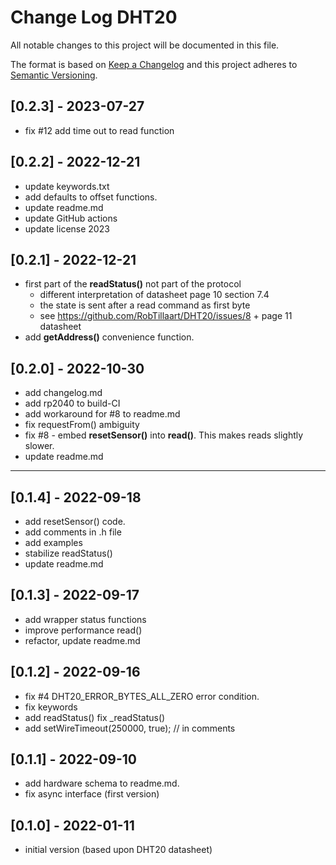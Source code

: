 # Change Log DHT20

All notable changes to this project will be documented in this file.

The format is based on [Keep a Changelog](http://keepachangelog.com/)
and this project adheres to [Semantic Versioning](http://semver.org/).


## [0.2.3] - 2023-07-27
- fix #12 add time out to read function


## [0.2.2] - 2022-12-21
- update keywords.txt
- add defaults to offset functions.
- update readme.md
- update GitHub actions
- update license 2023

## [0.2.1] - 2022-12-21
- first part of the **readStatus()** not part of the protocol 
  - different interpretation of datasheet page 10 section 7.4
  - the state is sent after a read command as first byte
  - see https://github.com/RobTillaart/DHT20/issues/8 + page 11 datasheet
- add **getAddress()** convenience function.

## [0.2.0] - 2022-10-30
- add changelog.md
- add rp2040 to build-CI
- add workaround for #8 to readme.md
- fix requestFrom() ambiguity
- fix #8 - embed **resetSensor()** into **read()**.
  This makes reads slightly slower.
- update readme.md

----

## [0.1.4] - 2022-09-18
- add resetSensor() code.
- add comments in .h file
- add examples
- stabilize readStatus()
- update readme.md

## [0.1.3] - 2022-09-17
- add wrapper status functions
- improve performance read()
- refactor, update readme.md

## [0.1.2] - 2022-09-16
- fix #4 DHT20_ERROR_BYTES_ALL_ZERO error condition.
- fix keywords
- add readStatus()  fix _readStatus()
- add setWireTimeout(250000, true);  //  in comments

## [0.1.1] - 2022-09-10
- add hardware schema to readme.md.
- fix async interface (first version)

## [0.1.0] - 2022-01-11
- initial version (based upon DHT20 datasheet)

